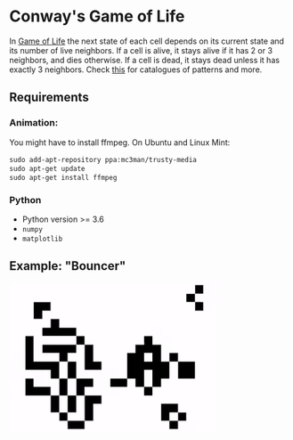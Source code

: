 # Conway's Game of Life
In [Game of Life](<http://en.wikipedia.org/wiki/Conway%27s_Game_of_Life>) the next state of each cell depends on its current state and its number of live neighbors. If a cell is alive, it stays alive if it has 2 or 3 neighbors, and dies otherwise. If a cell is dead, it stays dead unless it has exactly 3 neighbors. Check [this](http://www.conwaylife.com/wiki/Main_Page) for catalogues of patterns and more.
## Requirements
### Animation:
You might have to install ffmpeg. On Ubuntu and Linux Mint:
```
sudo add-apt-repository ppa:mc3man/trusty-media
sudo apt-get update
sudo apt-get install ffmpeg
```
### Python
- Python version >= 3.6
- `numpy` 
- `matplotlib`

## Example: "Bouncer"
![Alt Text](https://github.com/fabridamicelli/game_of_life/blob/master/examples/bouncer.gif)
